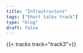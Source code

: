 ```yaml
---
title: "Infrastructure"
tags: ["Short talks track"]
type: "blog"
draft: false
---
```


{{< tracks track="track3">}}


